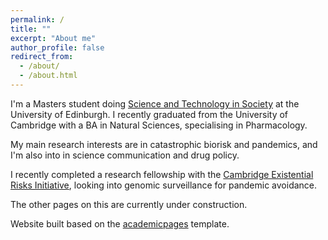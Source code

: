 ```yaml
---
permalink: /
title: ""
excerpt: "About me"
author_profile: false
redirect_from: 
  - /about/
  - /about.html
---
```


I'm a Masters student doing [Science and Technology in Society](https://www.sps.ed.ac.uk/study/postgraduate-taught-programmes/science-and-technology-society) at the University of Edinburgh. I recently graduated from the University of Cambridge with a BA in Natural Sciences, specialising in Pharmacology.

My main research interests are in catastrophic biorisk and pandemics, and I'm also into in science communication and drug policy.

I recently completed a research fellowship with the [Cambridge Existential Risks Initiative](https://camxrisk.org/), looking into genomic surveillance for pandemic avoidance.

The other pages on this are currently under construction.

Website built based on the [academicpages](academicpages.github.io) template.
